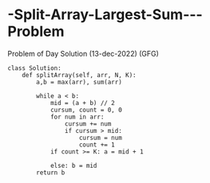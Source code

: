 # -Split-Array-Largest-Sum---Problem
Problem of Day Solution (13-dec-2022) (GFG)

```
class Solution:
    def splitArray(self, arr, N, K):
        a,b = max(arr), sum(arr)
        
        while a < b:
            mid = (a + b) // 2
            cursum, count = 0, 0
            for num in arr:
                cursum += num
                if cursum > mid:
                    cursum = num
                    count += 1
            if count >= K: a = mid + 1
            
            else: b = mid
        return b
